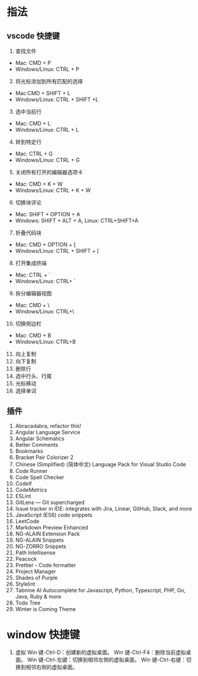 # 指法

## vscode 快捷键

1. 查找文件

- Mac: CMD + P
- Windows/Linux: CTRL + P

2. 将光标添加到所有匹配的选择

- Mac:CMD + SHIFT + L
- Windows/Linux: CTRL + SHIFT +L

3. 选中当前行

- Mac: CMD + L
- Windows/Linux: CTRL + L

4. 转到特定行

- Mac: CTRL + G
- Windows/Linux: CTRL + G

5. 关闭所有打开的编辑器选项卡

- Mac: CMD + K + W
- Windows/Linux: CTRL + K + W

6. 切换块评论

- Mac: SHIFT + OPTION + A
- Windows: SHIFT + ALT + A, Linux: CTRL+SHIFT+A

7. 折叠代码块

- Mac: CMD + OPTION + [
- Windows/Linux: CTRL + SHIFT + [

8. 打开集成终端

- Mac: CTRL + `
- Windows/Linux: CTRL+ `

9. 拆分编辑器视图

- Mac: CMD + \
- Windows/Linux: CTRL+\

10. 切换侧边栏

- Mac: CMD + B
- Windows/Linux: CTRL+B

11. 向上复制
12. 向下复制
13. 删除行
14. 选中行头、行尾
15. 光标移动
16. 选择单词

## 插件

1. Abracadabra, refactor this!
2. Angular Language Service
3. Angular Schematics
4. Better Comments
5. Bookmarks
6. Bracket Pair Colorizer 2
7. Chinese (Simplified) (简体中文) Language Pack for Visual Studio Code
8. Code Runner
9. Code Spell Checker
10. Codelf
11. CodeMetrics
12. ESLint
13. GitLens — Git supercharged
14. Issue tracker in IDE: integrates with Jira, Linear, GitHub, Slack, and more
15. JavaScript (ES6) code snippets
16. LeetCode
17. Markdown Preview Enhanced
18. NG-ALAIN Extension Pack
19. NG-ALAIN Snippets
20. NG-ZORRO Snippets
21. Path Intellisense
22. Peacock
23. Prettier - Code formatter
24. Project Manager
25. Shades of Purple
26. Stylelint
27. Tabnine AI Autocomplete for Javascript, Python, Typescript, PHP, Go, Java, Ruby & more
28. Todo Tree
29. Winter is Coming Theme

# window 快捷键

1. 虚拟
   Win 键-Ctrl-D：创建新的虚拟桌面。
   Win 键-Ctrl-F4：删除当前虚拟桌面。
   Win 键-Ctrl-左键：切换到相邻左侧的虚拟桌面。
   Win 键-Ctrl-右键：切换到相邻右侧的虚拟桌面。
